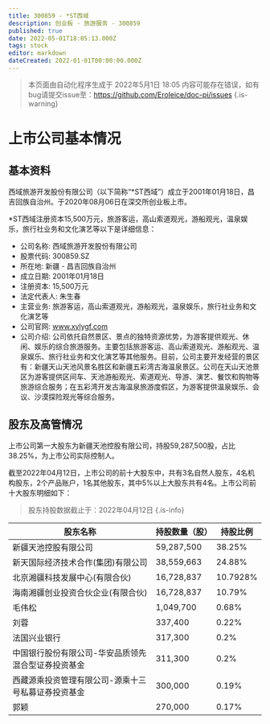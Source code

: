 ```yaml
---
title: 300859 - *ST西域
description: 创业板 - 旅游服务 - 300859
published: true
date: 2022-05-01T18:05:13.000Z
tags: stock
editor: markdown
dateCreated: 2022-01-01T00:00:00.000Z
---
```


> 本页面由自动化程序生成于 2022年5月1日 18:05
> 内容可能存在错误，如有bug请提交issue至：https://github.com/Eroleice/doc-pi/issues
{.is-warning}

# 上市公司基本情况

## 基本资料

西域旅游开发股份有限公司（以下简称“*ST西域”）成立于2001年01月18日，昌吉回族自治州。于2020年08月06日在深交所创业板上市。

*ST西域注册资本15,500万元，旅游客运，高山索道观光，游船观光，温泉娱乐，旅行社业务和文化演艺等以下是详细信息：

- 公司名称: 西域旅游开发股份有限公司
- 股票代码: 300859.SZ
- 所在地: 新疆 - 昌吉回族自治州
- 成立日期: 2001年01月18日
- 注册资本: 15,500万元
- 法定代表人: 朱生春
- 主营业务: 旅游客运，高山索道观光，游船观光，温泉娱乐，旅行社业务和文化演艺等
- 公司官网: www.xylygf.com
- 公司介绍: 公司依托自然景区、景点的独特资源优势，为游客提供观光、休闲、娱乐的综合旅游服务。主要包括旅游客运、高山索道观光、游船观光、温泉娱乐、旅行社业务和文化演艺等其他服务。目前，公司主要开发经营的景区有：新疆天山天池风景名胜区和新疆五彩湾古海温泉景区。公司在天山天池景区为游客提供区间车、天池游船观光、索道观光、导游、演艺、餐饮和购物等旅游综合服务；在五彩湾开发古海温泉旅游度假区，为游客提供温泉娱乐、会议、沙漠探险观光等综合服务。


## 股东及高管情况

上市公司第一大股东为新疆天池控股有限公司，持股59,287,500股，占比38.25%，为上市公司实际控制人。

截至2022年04月12日，上市公司的前十大股东中，共有3名自然人股东，4名机构股东，2个产品账户，1名其他股东，其中5%以上大股东共有4名。上市公司前十大股东明细如下：

> 股东持股数据截止于：2022年04月12日
{.is-info}

| 股东名称 | 持股数量（股） | 持股比例 |
| --- | --- | --- |
| 新疆天池控股有限公司 | 59,287,500 | 38.25% |
| 新天国际经济技术合作(集团)有限公司 | 38,559,663 | 24.88% |
| 北京湘疆科技发展中心(有限合伙) | 16,728,837 | 10.7928% |
| 海南湘疆创业投资合伙企业(有限合伙) | 16,728,837 | 10.79% |
| 毛伟松 | 1,049,700 | 0.68% |
| 刘蓉 | 337,400 | 0.22% |
| 法国兴业银行 | 317,300 | 0.2% |
| 中国银行股份有限公司-华安品质领先混合型证券投资基金 | 311,300 | 0.2% |
| 西藏源乘投资管理有限公司-源乘十三号私募证券投资基金 | 300,000 | 0.19% |
| 郭颖 | 270,000 | 0.17% |




